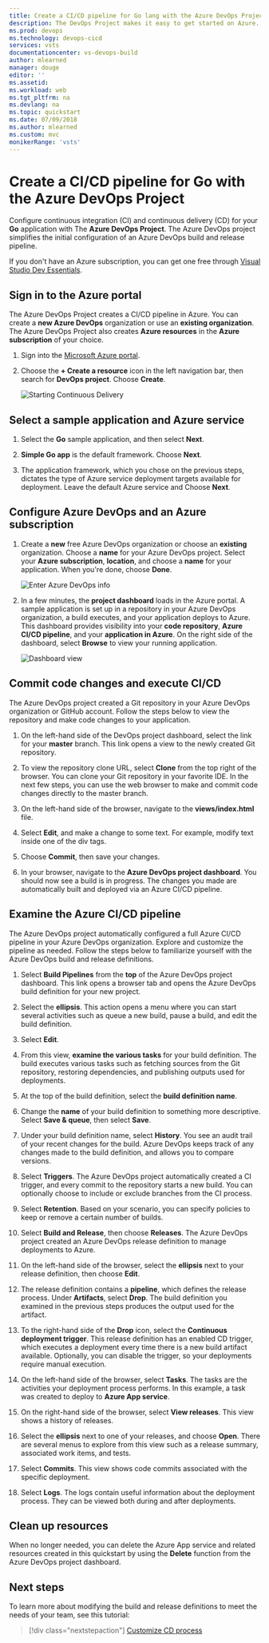 ```yaml
---
title: Create a CI/CD pipeline for Go lang with the Azure DevOps Project  | Quickstart
description: The DevOps Project makes it easy to get started on Azure. It helps you launch a Go lang web app on an Azure service in a few quick steps.
ms.prod: devops
ms.technology: devops-cicd
services: vsts
documentationcenter: vs-devops-build
author: mlearned
manager: douge
editor: ''
ms.assetid:
ms.workload: web
ms.tgt_pltfrm: na
ms.devlang: na
ms.topic: quickstart
ms.date: 07/09/2018
ms.author: mlearned
ms.custom: mvc
monikerRange: 'vsts'
---
```



# Create a CI/CD pipeline for Go with the Azure DevOps Project

Configure continuous integration (CI) and continuous delivery (CD) for your **Go** application with The **Azure DevOps Project**.  The Azure DevOps project simplifies the initial configuration of an Azure DevOps build and release pipeline.

If you don't have an Azure subscription, you can get one free through [Visual Studio Dev Essentials](https://visualstudio.microsoft.com/dev-essentials/).

## Sign in to the Azure portal

The Azure DevOps Project creates a CI/CD pipeline in Azure.  You can create a **new Azure DevOps** organization or use an **existing organization**.  The Azure DevOps Project also creates **Azure resources** in the **Azure subscription** of your choice.

1. Sign into the [Microsoft Azure portal](https://portal.azure.com).

1. Choose the **+ Create a resource** icon in the left navigation bar, then search for **DevOps project**.  Choose **Create**.

   	![Starting Continuous Delivery](_img/azure-devops-project-go/fullbrowser.png)

## Select a sample application and Azure service

1. Select the **Go** sample application, and then select **Next**.

1. **Simple Go app** is the default framework.  Choose **Next**. 

1. The application framework, which you chose on the previous steps, dictates the type of Azure service deployment targets available for deployment.  Leave the default Azure service and Choose **Next**.

## Configure Azure DevOps and an Azure subscription 

1. Create a **new** free Azure DevOps organization or choose an **existing** organization.  Choose a **name** for your Azure DevOps project.  Select your **Azure subscription**, **location**, and choose a **name** for your application.  When you're done, choose **Done**.

    ![Enter Azure DevOps info](_img/azure-devops-project-go/vstsazureinfo.png)

1. In a few minutes, the **project dashboard** loads in the Azure portal.  A sample application is set up in a repository in your Azure DevOps organization, a build executes, and your application deploys to Azure.  This dashboard provides visibility into your **code repository**, **Azure CI/CD pipeline**, and your **application in Azure**.  On the right side of the dashboard, select **Browse** to view your running application.

   	![Dashboard view](_img/azure-devops-project-go/dashboardnopreview.png) 

## Commit code changes and execute CI/CD

The Azure DevOps project created a Git repository in your Azure DevOps organization or GitHub account.  Follow the steps below to view the repository and make code changes to your application.

1. On the left-hand side of the DevOps project dashboard, select the link for your **master** branch.  This link opens a view to the newly created Git repository.

1. To view the repository clone URL, select **Clone** from the top right of the browser. You can clone your Git repository in your favorite IDE.  In the next few steps, you can use the web browser to make and commit code changes directly to the master branch.

1. On the left-hand side of the browser, navigate to the **views/index.html** file.

1. Select **Edit**, and make a change to some text.  For example, modify text inside one of the div tags.

1. Choose **Commit**, then save your changes.

1. In your browser, navigate to the **Azure DevOps project dashboard**.  You should now see a build is in progress.  The changes you made are automatically built and deployed via an Azure CI/CD pipeline.

## Examine the Azure CI/CD pipeline

The Azure DevOps project automatically configured a full Azure CI/CD pipeline in your Azure DevOps organization.  Explore and customize the pipeline as needed.  Follow the steps below to familiarize yourself with the Azure DevOps build and release definitions.

1. Select **Build Pipelines** from the **top** of the Azure DevOps project dashboard.  This link opens a browser tab and opens the Azure DevOps build definition for your new project.

1. Select the **ellipsis**.  This action opens a menu where you can start several activities such as queue a new build, pause a build, and edit the build definition.

1. Select **Edit**.

1. From this view, **examine the various tasks** for your build definition.  The build executes various tasks such as fetching sources from the Git repository, restoring dependencies, and publishing outputs used for deployments.

1. At the top of the build definition, select the **build definition name**.

1. Change the **name** of your build definition to something more descriptive.  Select **Save & queue**, then select **Save**.

1. Under your build definition name, select **History**.  You see an audit trail of your recent changes for the build.  Azure DevOps keeps track of any changes made to the build definition, and allows you to compare versions.

1. Select **Triggers**.  The Azure DevOps project automatically created a CI trigger, and every commit to the repository starts a new build.  You can optionally choose to include or exclude branches from the CI process.

1. Select **Retention**.  Based on your scenario, you can specify policies to keep or remove a certain number of builds.

1. Select **Build and Release**, then choose **Releases**.  The Azure DevOps project created an Azure DevOps release definition to manage deployments to Azure.

1. On the left-hand side of the browser, select the **ellipsis** next to your release definition, then choose **Edit**.

1. The release definition contains a **pipeline**, which defines the release process.  Under **Artifacts**, select **Drop**.  The build definition you examined in the previous steps produces the output used for the artifact. 

1. To the right-hand side of the **Drop** icon, select the **Continuous deployment trigger**.  This release definition has an enabled CD trigger, which executes a deployment every time there is a new build artifact available.  Optionally, you can disable the trigger, so your deployments require manual execution. 

1. On the left-hand side of the browser, select **Tasks**.  The tasks are the activities your deployment process performs.  In this example, a task was created to deploy to **Azure App service**.

1. On the right-hand side of the browser, select **View releases**.  This view shows a history of releases.

1. Select the **ellipsis** next to one of your releases, and choose **Open**.  There are several menus to explore from this view such as a release summary, associated work items, and tests.

1. Select **Commits**.  This view shows code commits associated with the specific deployment. 

1. Select **Logs**.  The logs contain useful information about the deployment process.  They can be viewed both during and after deployments.

## Clean up resources

When no longer needed, you can delete the Azure App service and related resources created in this quickstart by using the **Delete** function from the Azure DevOps project dashboard.

## Next steps

To learn more about modifying the build and release definitions to meet the needs of your team, see this tutorial:

> [!div class="nextstepaction"]
> [Customize CD process](https://docs.microsoft.com/vsts/pipelines/release/define-multistage-release-process?view=vsts)
